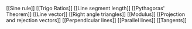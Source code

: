 [[Sine rule]]
[[Trigo Ratios]]
[[Line segment length]]
[[Pythagoras' Theorem]]
[[Line vector]]
[[Right angle triangles]]
[[Modulus]]
[[Projection and rejection vectors]]
[[Perpendicular lines]]
[[Parallel lines]]
[[Tangents]]